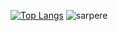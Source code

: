 [![Top Langs](https://github-readme-stats.vercel.app/api/top-langs/?username=sarpere)](https://github.com/sarpere/github-readme-stats) <img src="https://github-readme-stats.vercel.app/api?username=sarpere&show_icons=true&theme=dark" alt="sarpere" />

